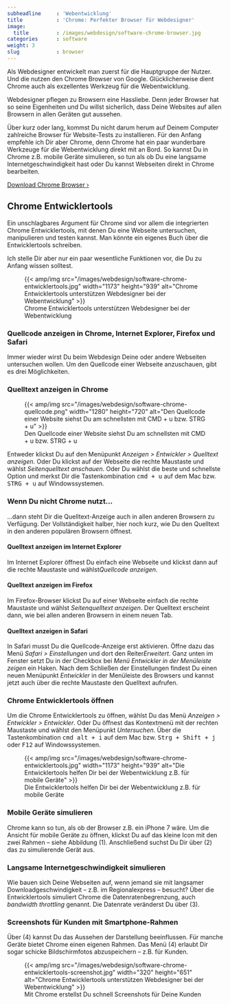 ```yaml
---
subheadline     : 'Webentwicklung'
title           : 'Chrome: Perfekter Browser für Webdesigner'
image:
  title         : /images/webdesign/software-chrome-browser.jpg
categories      : software
weight: 3
slug            : browser
---
```

Als Webdesigner entwickelt man zuerst für die Hauptgruppe der Nutzer. Und die nutzen den Chrome Browser von Google. Glücklicherweise dient Chrome auch als exzellentes Werkzeug für die Webentwicklung.
<!--more-->

Webdesigner pflegen zu Browsern eine Hassliebe. Denn jeder Browser hat so seine Eigenheiten und Du willst sicherlich, dass Deine Websites auf allen Browsern in allen Geräten gut aussehen.

Über kurz oder lang, kommst Du nicht darum herum auf Deinem Computer zahlreiche Browser für Website-Tests zu installieren. Für den Anfang empfehle ich Dir aber Chrome, denn Chrome hat ein paar wunderbare Werkzeuge für die Webentwicklung direkt mit an Bord. So kannst Du in Chrome z.B. mobile Geräte simulieren, so tun als ob Du eine langsame Internetgeschwindigkeit hast oder Du kannst Webseiten direkt in Chrome bearbeiten.

<a href="https://www.google.de/chrome/" class="button success" target="_blank">Download Chrome Browser ›</a>

## Chrome Entwicklertools

Ein unschlagbares Argument für Chrome sind vor allem die integrierten Chrome Entwicklertools, mit denen Du eine Webseite untersuchen, manipulieren und testen kannst. Man könnte ein eigenes Buch über die Entwicklertools schreiben.

Ich stelle Dir aber nur ein paar wesentliche Funktionen vor, die Du zu Anfang wissen solltest.

<figure>
{{< amp/img src="/images/webdesign/software-chrome-entwicklertools.jpg" width="1173" height="939" alt="Chrome Entwicklertools unterstützen Webdesigner bei der Webentwicklung" >}}
<figcaption>Chrome Entwicklertools unterstützen Webdesigner bei der Webentwicklung</figcaption>
</figure>

### Quellcode anzeigen in Chrome, Internet Explorer, Firefox und Safari

Immer wieder wirst Du beim Webdesign Deine oder andere Webseiten untersuchen wollen. Um den Quellcode einer Webseite anzuschauen, gibt es drei Möglichkeiten.

### Quelltext anzeigen in Chrome

<figure>
{{< amp/img src="/images/webdesign/software-chrome-quellcode.png" width="1280" height="720" alt="Den Quellcode einer Website siehst Du am schnellsten mit CMD + u bzw. STRG + u" >}}
<figcaption>Den Quellcode einer Website siehst Du am schnellsten mit CMD + u bzw. STRG + u</figcaption>
</figure>

Entweder klickst Du auf den Menüpunkt *Anzeigen > Entwickler > Quelltext anzeigen*. Oder Du klickst auf der Webseite die rechte Maustaste und wählst *Seitenquelltext anschauen*. Oder Du wählst die beste und schnellste Option und merkst Dir die Tastenkombination <kbd>cmd + u</kbd> auf dem Mac bzw. <kbd>STRG + u</kbd> auf Windowssystemen.

### Wenn Du nicht Chrome nutzt…

…dann steht Dir die Quelltext-Anzeige auch in allen anderen Browsern zu Verfügung. Der Vollständigkeit halber, hier noch kurz, wie Du den Quelltext in den anderen populären Browsern öffnest.

#### Quelltext anzeigen im Internet Explorer

Im Internet Explorer öffnest Du einfach eine Webseite und klickst dann auf die rechte Maustaste und wählst*Quellcode anzeigen*.

#### Quelltext anzeigen im Firefox

Im Firefox-Browser klickst Du auf einer Webseite einfach die rechte Maustaste und wählst *Seitenquelltext anzeigen*. Der Quelltext erscheint dann, wie bei allen anderen Browsern in einem neuen Tab.

#### Quelltext anzeigen in Safari

In Safari musst Du die Quellcode-Anzeige erst aktivieren. Öffne dazu das Menü *Safari > Einstellungen* und dort den Reiter*Erweitert*. Ganz unten im Fenster setzt Du in der Checkbox bei *Menü Entwickler in der Menüleiste zeigen* ein Haken. Nach dem Schließen der Einstellungen findest Du einen neuen Menüpunkt *Entwickler* in der Menüleiste des Browsers und kannst jetzt auch über die rechte Maustaste den Quelltext aufrufen.

### Chrome Entwicklertools öffnen

Um die Chrome Entwicklertools zu öffnen, wählst Du das Menü *Anzeigen > Entwickler > Entwickler*. Oder Du öffnest das Kontextmenü mit der rechten Maustaste und wählst den Menüpunkt *Untersuchen*. Über die Tastenkombination <kbd>cmd alt + i</kbd> auf dem Mac bzw. <kbd>Strg + Shift + j</kbd> oder <kbd>F12</kbd> auf Windowssystemen.

<figure>
{{< amp/img src="/images/webdesign/software-chrome-entwicklertools.jpg" width="1173" height="939" alt="Die Entwicklertools helfen Dir bei der Webentwicklung z.B. für mobile Geräte" >}}
<figcaption>Die Entwicklertools helfen Dir bei der Webentwicklung z.B. für mobile Geräte</figcaption>
</figure>

### Mobile Geräte simulieren

Chrome kann so tun, als ob der Browser z.B. ein iPhone 7 wäre. Um die Ansicht für mobile Geräte zu öffnen, klickst Du auf das kleine Icon mit den zwei Rahmen – siehe Abbildung (1). Anschließend suchst Du Dir über (2) das zu simulierende Gerät aus.

### Langsame Internetgeschwindigkeit simulieren

Wie bauen sich Deine Webseiten auf, wenn jemand sie mit langsamer Downloadgeschwindigkeit – z.B. im Regionalexpress – besucht? Über die Entwicklertools simuliert Chrome die Datenratenbegrenzung, auch *bandwidth throttling* genannt. Die Datenrate veränderst Du über (3).

### Screenshots für Kunden mit Smartphone-Rahmen

Über (4) kannst Du das Aussehen der Darstellung beeinflussen. Für manche Geräte bietet Chrome einen eigenen Rahmen. Das Menü (4) erlaubt Dir sogar schicke Bildschirmfotos abzuspeichern – z.B. für Kunden.

<figure>
{{< amp/img src="/images/webdesign/software-chrome-entwicklertools-screenshot.jpg" width="320" height="651" alt="Chrome Entwicklertools unterstützen Webdesigner bei der Webentwicklung" >}}
<figcaption>Mit Chrome erstellst Du schnell Screenshots für Deine Kunden</figcaption>
</figure>

